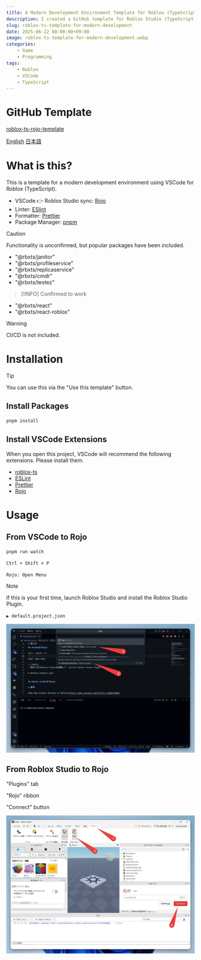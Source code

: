 ```yaml
---
title: A Modern Development Environment Template for Roblox (TypeScript) and VSCode
description: I created a GitHub template for Roblox Studio (TypeScript) and VSCode that includes the ESLint linter, Prettier formatter, and pnpm package manager.
slug: roblox-ts-template-for-modern-development
date: 2025-06-22 00:00:00+09:00
image: roblox-ts-template-for-modern-development.webp
categories:
    - Game
    - Programming
tags:
    - Roblox
    - VSCode
    - TypeScript
---
```


# GitHub Template

[roblox-ts-rojo-template](https://github.com/takoyakisoft/roblox-ts-rojo-template)

[English](README.md) [日本語](README.ja.md)

# What is this?

This is a template for a modern development environment using VSCode for Roblox (TypeScript).

- VSCode 👉 Roblox Studio sync: [Rojo](https://github.com/rojo-rbx/rojo)
- Linter: [ESlint](https://github.com/eslint/eslint)
- Formatter: [Prettier](https://github.com/prettier/prettier)
- Package Manager: [pnpm](https://github.com/pnpm/pnpm)

> [!CAUTION]
> Functionality is unconfirmed, but popular packages have been included.

- "@rbxts/janitor"
- "@rbxts/profileservice"
- "@rbxts/replicaservice"
- "@rbxts/cmdr"
- "@rbxts/testez"

> [!INFO]
> Confirmed to work

- "@rbxts/react"
- "@rbxts/react-roblox"

> [!WARNING]
> CI/CD is not included.

# Installation

> [!TIP]
> You can use this via the "Use this template" button.

## Install Packages

```bash
pnpm install
```

## Install VSCode Extensions

When you open this project, VSCode will recommend the following extensions. Please install them.

- [roblox-ts](https://marketplace.visualstudio.com/items?itemName=Roblox-TS.vscode-roblox-ts)
- [ESLint](https://marketplace.visualstudio.com/items?itemName=dbaeumer.vscode-eslint)
- [Prettier](https://marketplace.visualstudio.com/items?itemName=esbenp.prettier-vscode)
- [Rojo](https://marketplace.visualstudio.com/items?itemName=evaera.vscode-rojo)

# Usage

## From VSCode to Rojo

```bash
pnpm run watch
```

`Ctrl + Shift + P`

`Rojo: Open Menu`

> [!NOTE]
> If this is your first time, launch Roblox Studio and install the Roblox Studio Plugin.

`▶ default.project.json`

![How to start Rojo from VSCode](Code_m5RjRhSECe.webp)

## From Roblox Studio to Rojo

"Plugins" tab

"Rojo" ribbon

"Connect" button

![How to connect Rojo from Roblox Studio](roblox-ts-template-for-modern-development.webp)